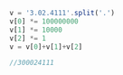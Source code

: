 ```javascript
v = '3.02.4111'.split('.')
v[0] *= 100000000
v[1] *= 10000
v[2] *= 1
v = v[0]+v[1]+v[2]

//300024111
```
